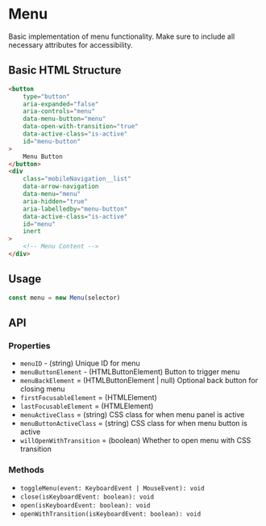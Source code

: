 # Menu

Basic implementation of menu functionality. Make sure to include all necessary attributes for accessibility.

## Basic HTML Structure
```html
<button
    type="button"
    aria-expanded="false"
    aria-controls="menu"
    data-menu-button="menu"
    data-open-with-transition="true"
    data-active-class="is-active"
    id="menu-button"
>
    Menu Button
</button>
<div
    class="mobileNavigation__list"
    data-arrow-navigation
    data-menu="menu"
    aria-hidden="true"
    aria-labelledby="menu-button"
    data-active-class="is-active"
    id="menu"
    inert
>
    <!-- Menu Content -->
</div>
```

## Usage
```javascript
const menu = new Menu(selector)
```

## API

### Properties

* `menuID` - (string) Unique ID for menu
* `menuButtonElement` - (HTMLButtonElement) Button to trigger menu
* `menuBackElement` = (HTMLButtonElement | null) Optional back button for closing menu
* `firstFocusableElement` = (HTMLElement)
* `lastFocusableElement` = (HTMLElement)
* `menuActiveClass` = (string) CSS class for when menu panel is active
* `menuButtonActiveClass` = (string) CSS class for when menu button is active
* `willOpenWithTransition` = (boolean) Whether to open menu with CSS transition

### Methods
* `toggleMenu(event: KeyboardEvent | MouseEvent): void`
* `close(isKeyboardEvent: boolean): void`
* `open(isKeyboardEvent: boolean): void`
* `openWithTransition(isKeyboardEvent: boolean): void`